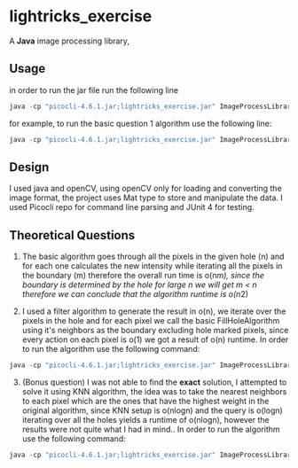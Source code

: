 # lightricks_exercise

A **Java** image processing library,

## Usage
in order to run the jar file run the following line
```java
java -cp "picocli-4.6.1.jar;lightricks_exercise.jar" ImageProcessLibraryPackage.CommandLine <image> <mask> <exponent> <epsilon> -co <connection type> -a <algorithm> -fhat <algorithm implementation>
```

for example, to run the basic question 1 algorithm use the following line:
```java
java -cp "picocli-4.6.1.jar;lightricks_exercise.jar" ImageProcessLibraryPackage.CommandLine ./lenna.png ./Mask.png 5 0.0001 -co 1 -a FillHoleAlgorithm -fhat 0
```

## Design
I used java and openCV, using openCV only for loading and converting the image format,
the project uses Mat type to store and manipulate the data.
I used Picocli repo for command line parsing and JUnit 4 for testing.

## Theoretical Questions
1) The basic algorithm goes through all the pixels in the given hole (n) and for each one calculates the new intensity while iterating
all the pixels in the boundary (m) therefore the overall run time is o(n*m), since the boundary is determined by the hole
for large n we will get m < n therefore we can conclude that the algorithm runtime is o(n*2)

2) I used a filter algorithm to generate the result in o(n), we iterate over the pixels in the hole and for each pixel we
call the basic FillHoleAlgorithm using it's neighbors as the boundary excluding hole marked pixels,
since every action on each pixel is o(1) we got a result of o(n) runtime.
In order to run the algorithm use the following command:
```java
java -cp "picocli-4.6.1.jar;lightricks_exercise.jar" ImageProcessLibraryPackage.CommandLine ./lenna.png ./Mask.png 5 0.0001 -co 1 -a FillHoleAlgorithm -fhat 2
```


3) (Bonus question) I was not able to find the **exact** solution, I attempted to solve it using KNN algorithm,
the idea was to take the nearest neighbors to each pixel which are the ones that have the highest weight in the original algorithm,
since KNN setup is o(nlogn) and the query is o(logn) iterating over all the holes yields a runtime of o(nlogn),
however the results were not quite what I had in mind..
In order to run the algorithm use the following command:
```java
java -cp "picocli-4.6.1.jar;lightricks_exercise.jar" ImageProcessLibraryPackage.CommandLine ./lenna.png ./Mask.png 5 0.0001 -co 1 -a FillHoleAlgorithm -fhat 3
```